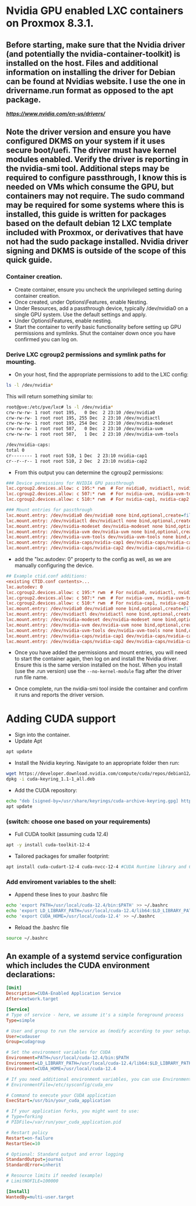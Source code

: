 # Nvidia GPU enabled LXC containers on Proxmox 8.3.1.

## Before starting, make sure that the Nvidia driver (and potentially the nvidia-container-toolkit) is installed on the host. Files and additional information on installing the driver for Debian can be found at Nvidias website. I use the one in drivername.run format as opposed to the apt package.

***https://www.nvidia.com/en-us/drivers/***

## Note the driver version and ensure you have configured DKMS on your system if it uses secure boot/uefi. The driver must have kernel modules enabled. Verify the driver is reporting in the nvidia-smi tool. Additional steps may be required to configure passthrough, I know this is needed on VMs which consume the GPU, but containers may not require. The sudo command may be required for some systems where this is installed, this guide is written for packages based on the default debian 12 LXC template included with Proxmox, or derivatives that have not had the sudo package installed. Nvidia driver signing and DKMS is outside of the scope of this quick guide.

### Container creation.

- Create container, ensure you uncheck the unprivileged setting during container creation.
- Once created, under Options\Features, enable Nesting.
- Under Resources, add a passthrough device, typically /dev/nvidia0 on a single GPU system. Use the default settings and apply.
- Under Options\Features, enable nesting.
- Start the container to verify basic functionality before setting up GPU permissions and symlinks. Shut the container down once you have confirmed you can log on.

### Derive LXC cgroup2 permissions and symlink paths for mounting.

- On your host, find the appropriate permissions to add to the LXC config:

```bash
ls -l /dev/nvidia*
```

This will return something similar to:

```bash
root@pve:/etc/pve/lxc# ls -l /dev/nvidia*
crw-rw-rw- 1 root root 195,   0 Dec  2 23:10 /dev/nvidia0
crw-rw-rw- 1 root root 195, 255 Dec  2 23:10 /dev/nvidiactl
crw-rw-rw- 1 root root 195, 254 Dec  2 23:10 /dev/nvidia-modeset
crw-rw-rw- 1 root root 507,   0 Dec  2 23:10 /dev/nvidia-uvm
crw-rw-rw- 1 root root 507,   1 Dec  2 23:10 /dev/nvidia-uvm-tools

/dev/nvidia-caps:
total 0
cr-------- 1 root root 510, 1 Dec  2 23:10 nvidia-cap1
cr--r--r-- 1 root root 510, 2 Dec  2 23:10 nvidia-cap2
```

- From this output you can determine the cgroup2 permissions:

```ini
### Device permissions for NVIDIA GPU passthrough
lxc.cgroup2.devices.allow: c 195:* rwm  # For nvidia0, nvidiactl, nvidia-modeset
lxc.cgroup2.devices.allow: c 507:* rwm  # For nvidia-uvm, nvidia-uvm-tools
lxc.cgroup2.devices.allow: c 510:* rwm  # For nvidia-cap1, nvidia-cap2

### Mount entries for passthrough
lxc.mount.entry: /dev/nvidia0 dev/nvidia0 none bind,optional,create=file
lxc.mount.entry: /dev/nvidiactl dev/nvidiactl none bind,optional,create=file
lxc.mount.entry: /dev/nvidia-modeset dev/nvidia-modeset none bind,optional,create=file
lxc.mount.entry: /dev/nvidia-uvm dev/nvidia-uvm none bind,optional,create=file
lxc.mount.entry: /dev/nvidia-uvm-tools dev/nvidia-uvm-tools none bind,optional,create=file
lxc.mount.entry: /dev/nvidia-caps/nvidia-cap1 dev/nvidia-caps/nvidia-cap1 none bind,optional,create=file
lxc.mount.entry: /dev/nvidia-caps/nvidia-cap2 dev/nvidia-caps/nvidia-cap2 none bind,optional,create=file
```

- add the "lxc.autodev: 0" property to the config as well, as we are manually configuring the device.

```ini
## Example ctid.conf additions:
<existing CTID.conf contents>...
lxc.autodev: 0
lxc.cgroup2.devices.allow: c 195:* rwm  # For nvidia0, nvidiactl, nvidia-modeset
lxc.cgroup2.devices.allow: c 507:* rwm  # For nvidia-uvm, nvidia-uvm-tools
lxc.cgroup2.devices.allow: c 510:* rwm  # For nvidia-cap1, nvidia-cap2
lxc.mount.entry: /dev/nvidia0 dev/nvidia0 none bind,optional,create=file
lxc.mount.entry: /dev/nvidiactl dev/nvidiactl none bind,optional,create=file
lxc.mount.entry: /dev/nvidia-modeset dev/nvidia-modeset none bind,optional,create=file
lxc.mount.entry: /dev/nvidia-uvm dev/nvidia-uvm none bind,optional,create=file
lxc.mount.entry: /dev/nvidia-uvm-tools dev/nvidia-uvm-tools none bind,optional,create=file
lxc.mount.entry: /dev/nvidia-caps/nvidia-cap1 dev/nvidia-caps/nvidia-cap1 none bind,optional,create=file
lxc.mount.entry: /dev/nvidia-caps/nvidia-cap2 dev/nvidia-caps/nvidia-cap2 none bind,optional,create=file
```

- Once you have added the permissions and mount entries, you will need to start the container again, then log on and install the Nvidia driver. Ensure this is the same version installed on the host. When you install (use the .run version) use the `--no-kernel-module` flag after the driver run file name.

- Once complete, run the nvidia-smi tool inside the container and confirm it runs and reports the driver version.

# Adding CUDA support

- Sign into the container.
- Update Apt
```bash
apt update
```

- Install the Nvidia keyring. Navigate to an appropriate folder then run:
```bash
wget https://developer.download.nvidia.com/compute/cuda/repos/debian12/x86_64/cuda-keyring_1.1-1_all.deb
dpkg -i cuda-keyring_1.1-1_all.deb
```

- Add the CUDA repository:
```bash
echo "deb [signed-by=/usr/share/keyrings/cuda-archive-keyring.gpg] https://developer.download.nvidia.com/compute/cuda/repos/debian12/x86_64/ /" | sudo tee /etc/apt/sources.list.d/cuda.list
apt update
```
### (switch: choose one based on your requirements)

- Full CUDA toolkit (assuming cuda 12.4)
```bash
apt -y install cuda-toolkit-12-4 
```

- Tailored packages for smaller footprint:
```bash
apt install cuda-cudart-12-4 cuda-nvcc-12-4 #CUDA Runtime library and CUDA compiler
```

### Add enviroment variables to the shell:

- Append these lines to your .bashrc file
```bash
echo 'export PATH=/usr/local/cuda-12.4/bin:$PATH' >> ~/.bashrc
echo 'export LD_LIBRARY_PATH=/usr/local/cuda-12.4/lib64:$LD_LIBRARY_PATH' >> ~/.bashrc
echo 'export CUDA_HOME=/usr/local/cuda-12.4' >> ~/.bashrc
```

- Reload the .bashrc file
```bash
source ~/.bashrc
```

## An example of a systemd service configuration which includes the CUDA environment declarations:
```ini
[Unit]
Description=CUDA-Enabled Application Service
After=network.target

[Service]
# Type of service - here, we assume it's a simple foreground process
Type=simple

# User and group to run the service as (modify according to your setup)
User=cudauser
Group=cudagroup

# Set the environment variables for CUDA
Environment=PATH=/usr/local/cuda-12.4/bin:$PATH
Environment=LD_LIBRARY_PATH=/usr/local/cuda-12.4/lib64:$LD_LIBRARY_PATH
Environment=CUDA_HOME=/usr/local/cuda-12.4

# If you need additional environment variables, you can use EnvironmentFile instead
# EnvironmentFile=/etc/sysconfig/cuda_env

# Command to execute your CUDA application
ExecStart=/usr/bin/your_cuda_application

# If your application forks, you might want to use:
# Type=forking
# PIDFile=/var/run/your_cuda_application.pid

# Restart policy
Restart=on-failure
RestartSec=10

# Optional: Standard output and error logging
StandardOutput=journal
StandardError=inherit

# Resource limits if needed (example)
# LimitNOFILE=100000

[Install]
WantedBy=multi-user.target
```
